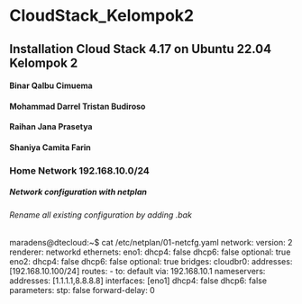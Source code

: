 # CloudStack_Kelompok2

## Installation Cloud Stack 4.17 on Ubuntu 22.04 Kelompok 2
#### Binar Qalbu Cimuema
#### Mohammad Darrel Tristan Budiroso
#### Raihan Jana Prasetya
#### Shaniya Camita Farin
### Home Network 192.168.10.0/24

##### Network configuration with netplan
###### Rename all existing configuration by adding .bak
maradens@dtecloud:~$ cat /etc/netplan/01-netcfg.yaml
 network:
   version: 2
   renderer: networkd
   ethernets:
     eno1:
       dhcp4: false
       dhcp6: false
       optional: true
     eno2:
       dhcp4: false
       dhcp6: false
       optional: true
   bridges:
     cloudbr0:
       addresses: [192.168.10.100/24]
       routes:
        - to: default
          via: 192.168.10.1
       nameservers:
         addresses: [1.1.1.1,8.8.8.8]
       interfaces: [eno1]
       dhcp4: false
       dhcp6: false
       parameters:
         stp: false
         forward-delay: 0
